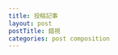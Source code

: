 ```yaml
---
title: 投稿記事
layout: post
postTitle: 錯視
categories: post composition
---
```


<div class="row">
  <div class="col-sm-6">
    <div id="svg"></div>
  </div>
</div>

<script src="http://d3js.org/d3.v3.min.js" charset="utf-8"></script>
<script type="text/javascript">
/** svg空間作成 */
var svgContainer =  d3.select("#svg")
                      .append("svg")
                      .attr("width", 400)
                      .attr("height", 400)
                      .style("background","#ccc");
</script>
